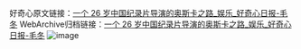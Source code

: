 好奇心原文链接：[一个 26 岁中国纪录片导演的奥斯卡之路_娱乐_好奇心日报-毛冬](https://www.qdaily.com/articles/5528.html)
WebArchive归档链接：[一个 26 岁中国纪录片导演的奥斯卡之路_娱乐_好奇心日报-毛冬](http://web.archive.org/web/20180922100617/http://www.qdaily.com:80/articles/5528.html)
![image](http://ww3.sinaimg.cn/large/007d5XDply1g3w8nocjp7j30u06l6u0x)